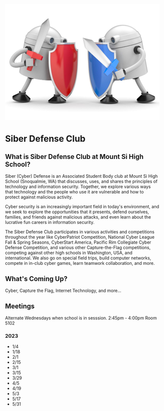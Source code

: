 [![MSHS Siber Defense Club Logo](assets/logo.jpg)](https://siberdefense.club)

# Siber Defense Club

## What is  Siber Defense Club at Mount Si High School?

Siber (Cyber) Defense is an Associated Student Body club at Mount Si High School (Snoqualmie, WA) that discusses, uses, and shares the principles of technology and information security. Together, we explore various ways that technology and the people who use it are vulnerable and how to protect against malicious activity.

Cyber security is an increasingly important field in today's environment, and we seek to explore the opportunities that it presents, defend ourselves, families, and friends against malicious attacks, and even learn about the lucrative fun careers in information security.

The Siber Defense Club participates in various activities and competitions throughout the year like CyberPatriot Competition, National Cyber League Fall & Spring Seasons, CyberStart America, Pacific Rim Collegiate Cyber Defense Competition, and various other Capture-the-Flag competitions, competing against other high schools in Washington, USA, and international.  We also go on special field trips, build computer networks, compete in in-club cyber games, learn teamwork collaboration, and more.

## What's Coming Up?

Cyber, Capture the Flag, Internet Technology, and more...

## Meetings

Alternate Wednesdays when school is in sesssion.
2:45pm - 4:00pm
Room 5102

### 2023
- 1/4
- 1/18
- 2/1
- 2/15
- 3/1
- 3/15
- 3/29
- 4/5
- 4/19
- 5/3
- 5/17
- 5/31
